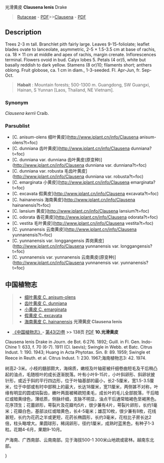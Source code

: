 光滑黄皮 **Clausena lenis** Drake

> [Rutaceae](http://www.iplant.cn/info/Rutaceae?t=foc) - [PDF](http://www.iplant.cn/foc/pdf/Rutaceae.pdf)>>[Clausena](http://www.iplant.cn/info/Clausena?t=foc) - [PDF](http://www.iplant.cn/foc/pdf/Clausena.pdf)

## Description

Trees 2-3 m tall. Branchlet pith fairly large. Leaves 9-15-foliolate; leaflet blades ovate to lanceolate, asymmetric, 2-5 × 1.5-3.5 cm at base of rachis, ca. 18 × 11 cm at middle and apex of rachis, margin crenate. Inflorescences terminal. Flowers ovoid in bud. Calyx lobes 5. Petals (4 or)5, white but basally reddish to dark yellow. Stamens (8 or)10; filaments short; anthers oblong. Fruit globose, ca. 1 cm in diam., 1-3-seeded. Fl. Apr-Jun, fr. Sep-Oct.
> **Habait** : 
> Mountain forests; 500-1300 m. Guangdong, SW Guangxi, Hainan, S Yunnan [Laos, Thailand, NE Vietnam].

### Synonym
*Clausena kerrii* Craib.

### Parsublist

* [C.  anisum-olens  细叶黄皮](http://www.iplant.cn/info/Clausena anisum-olens?t=foc)
* [C.  dunniana  齿叶黄皮](http://www.iplant.cn/info/Clausena dunniana?t=foc)
* [C.  dunniana var. dunniana  齿叶黄皮(原变种)](http://www.iplant.cn/info/Clausena dunniana var. dunniana?t=foc)
* [C.  dunniana var. robusta  毛齿叶黄皮](http://www.iplant.cn/info/Clausena dunniana var. robusta?t=foc)
* [C.  emarginata  小黄皮](http://www.iplant.cn/info/Clausena emarginata?t=foc)
* [C.  excavata  假黄皮](http://www.iplant.cn/info/Clausena excavata?t=foc)
* [C.  hainanensis  海南黄皮](http://www.iplant.cn/info/Clausena hainanensis?t=foc)
* [C.  lansium  黄皮](http://www.iplant.cn/info/Clausena lansium?t=foc)
* [C.  odorata  香花黄皮](http://www.iplant.cn/info/Clausena odorata?t=foc)
* [C.  vestita  毛叶黄皮](http://www.iplant.cn/info/Clausena vestita?t=foc)
* [C.  yunnanensis  云南黄皮](http://www.iplant.cn/info/Clausena yunnanensis?t=foc)
* [C.  yunnanensis var. longgangensis  弄岗黄皮](http://www.iplant.cn/info/Clausena yunnanensis var. longgangensis?t=foc)
* [C.  yunnanensis var. yunnanensis  云南黄皮(原变种)](http://www.iplant.cn/info/Clausena yunnanensis var. yunnanensis?t=foc)
## 中国植物志

> * [细叶黄皮  C.  anisum-olens](Clausena-anisum-olens-细叶黄皮.md)
> * [齿叶黄皮  C.  dunniana](Clausena-dunniana-齿叶黄皮.md)
> * [小黄皮  C.  emarginata](Clausena-emarginata-小黄皮.md)
> * [假黄皮  C.  excavata](Clausena-excavata-假黄皮.md)
> * [海南黄皮  C.  hainanensis](Clausena-hainanensis-海南黄皮.md)
**光滑黄皮 Clausena lenis**

* [《中国植物志》](http://www.iplant.cn/frps)- [第43(2)卷](http://www.iplant.cn/frps/vol/43(2)) >> 138页 [PDF](http://www.iplant.cn/frps/pdf/43(2)/138a.PDF)
**10.光滑黄皮**

Clausena lenis Drake in Journ. de Bot. 6:276. 1892; Guill. in Fl. Gen. lndo- Chine 1: 633, f. 70 (6-7). 1911 (Cl. laevis); Swingle in Webb. et Batc. Citrus Indust. 1: 190. 1943; Huang in Acta Phytotax. Sin. 8: 89. 1959; Swingle et Reece in Reuth. et al. Citrus Indust. 1: 230. 1967;海南植物志3: 42. 1974.

树高2-3米。小枝的髓部颇大，海绵质，嫩枝及叶轴密被纤细卷曲短毛及干后稍凸起的油点，毛随枝叶的成长逐渐脱落。叶有小叶9-15片，小叶斜卵形、斜卵状披针形，或近于斜的平行四边形，位于叶轴基部的最小，长2-5厘米，宽1.5-3.5厘米，位于中部或有时中部稍上的最大，长达18厘米，宽11厘米，两侧甚不对称，叶缘有明显的圆或钝裂齿，嫩叶两面被稀疏短柔毛，成长叶的毛儿全部脱落，干后暗红或暗黄绿色，薄纸质，侧脉纤细，支脉不明显，油点干后通常暗褐色至褐黑色。花序顶生；花蕾卵形，萼裂片及花瓣均5片，很少兼有4片，萼裂片卵形，长约1毫米；花瓣白色，基部淡红或暗黄色，长4-5毫米；雄蕊10枚，很少兼有8枚，花线甚短，长约为花药之半或更短，花药长椭圆形，长约3毫米，花柱比子房长达2倍，柱头略增大。果圆球形，稀阔卵形，径约1厘米，成熟时蓝黑色，有种子1-3粒。花期4-6月，果期9-10月。

产海南、广西南部、云南南部。见于海拔500-1 300米山地疏或密林。越南东北部。

}